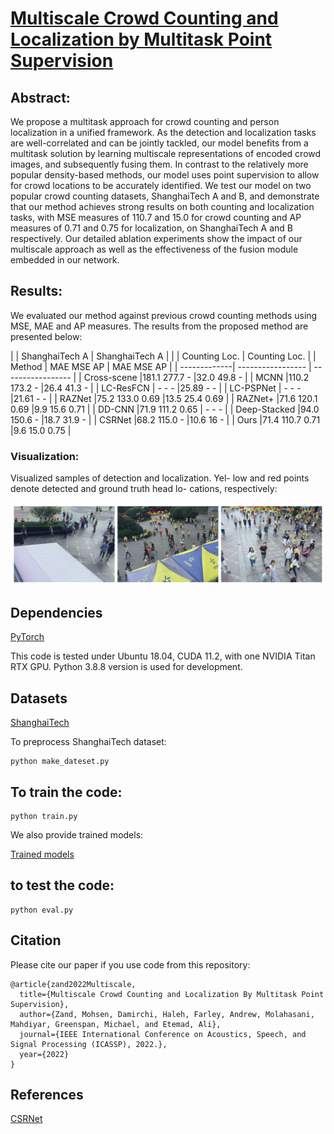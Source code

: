 # [Multiscale Crowd Counting and Localization by Multitask Point Supervision](https://arxiv.org/abs/2202.09942)
## Abstract:
We propose a multitask approach for crowd counting and person localization in a unified framework. As the detection and localization tasks are well-correlated and can be jointly tackled, our model benefits from a multitask solution by learning multiscale representations of encoded crowd images, and subsequently fusing them. In contrast to the relatively more popular density-based methods, our model uses point supervision to allow for crowd locations to be accurately identified. We test our model on two popular crowd counting datasets, ShanghaiTech A and B, and demonstrate that our method achieves strong results on both counting and localization tasks, with MSE measures of 110.7 and 15.0 for crowd counting and AP measures of 0.71 and 0.75 for localization, on ShanghaiTech A and B respectively. Our detailed ablation experiments show the impact of our multiscale approach as well as the effectiveness of the fusion module embedded in our network. 

## Results:
We evaluated our method against previous crowd counting methods using MSE, MAE and AP measures. The results from the proposed method are presented below:


|              |   ShanghaiTech A  |   ShanghaiTech A  |
|              |  Counting    Loc. |  Counting    Loc. |
|     Method   | MAE    MSE    AP  | MAE    MSE    AP  |
| -------------| ----------------- | ----------------- |
| Cross-scene  |181.1  277.7   -   |32.0   49.8    -   |
| MCNN         |110.2  173.2   -   |26.4   41.3    -   |
| LC-ResFCN    |  -      -     -   |25.89    -     -   |
| LC-PSPNet    |  -      -     -   |21.61    -     -   |
| RAZNet       |75.2   133.0  0.69 |13.5   25.4   0.69 |
| RAZNet+      |71.6   120.1  0.69 |9.9    15.6   0.71 |
| DD-CNN       |71.9   111.2  0.65 |  -      -     -   |
| Deep-Stacked |94.0   150.6   -   |18.7   31.9    -   |
| CSRNet       |68.2   115.0   -   |10.6   16      -   |
| Ours         |71.4   110.7  0.71 |9.6    15.0   0.75 | 


### Visualization:

Visualized samples of detection and localization. Yel-
low and red points denote detected and ground truth head lo-
cations, respectively:

![](imgs/vis.png)


## Dependencies
[PyTorch](https://pytorch.org)

This code is tested under Ubuntu 18.04, CUDA 11.2, with one NVIDIA Titan RTX GPU.
Python 3.8.8 version is used for development.


## Datasets
[ShanghaiTech](https://www.kaggle.com/tthien/shanghaitech)

To preprocess ShanghaiTech dataset:
```
python make_dateset.py
```

## To train the code:
```
python train.py
```
We also provide trained models:

[Trained models](https://queensuca-my.sharepoint.com/:f:/g/personal/hd53_queensu_ca/Ercs-ffjKR5Jj7-AhnzXfQEB10Es-Yiyl5tSkc2bM_6XPw?e=T5LgaK)



## to test the code:
```
python eval.py
```

## Citation
Please cite our paper if you use code from this repository:
```
@article{zand2022Multiscale,
  title={Multiscale Crowd Counting and Localization By Multitask Point Supervision},
  author={Zand, Mohsen, Damirchi, Haleh, Farley, Andrew, Molahasani, Mahdiyar, Greenspan, Michael, and Etemad, Ali},
  journal={IEEE International Conference on Acoustics, Speech, and Signal Processing (ICASSP), 2022.},
  year={2022}
}
```


## References
[CSRNet](https://github.com/leeyeehoo/CSRNet)
